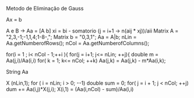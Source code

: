 Metodo de Eliminação de Gauss

Ax = b

A e B -> Aa = [A b]
xi = bi - somatorio (j = i+1 -> n(aij * xj))/aii
Matrix A = "2,3,-1;-1,1,4;1-8-,";
Matrix b = "0,3,1";
Aa = A|b;
nLin = Aa.getNumberofRows();
nCol = Aa.getNumberofColumns();

for(i = 1 ; i< nCol - 1;++i ){
  for(j = i+1; j<= nLin; ++j){
    double m = Aa(j,i)/Aa(i,i)
      for( k = 1; k<= nCol; ++k)
      Aa(j,k) = Aa(j,k) - m*Aa(i,k);
      
String Aa


X (nLin,1);
for ( i = nLin; i > 0; --1)
  double sum = 0;
  for( j = i + 1;  j < nCol; ++j)
   dum += Aa(i,j)*X(j,i);
   X(i,1) = (Aa(i,nCol) - sum)/Aa(i,i)
  

